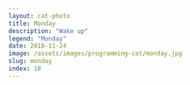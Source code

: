 ```yaml
---
layout: cat-photo
title: Monday
description: "Wake up"
legend: "Monday"
date: 2018-11-24
image: /assets/images/programming-cat/monday.jpg
slug: monday
index: 18
---
```

